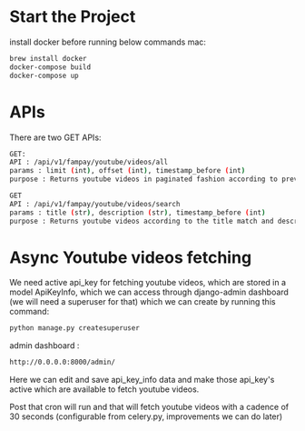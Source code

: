
# Start the Project
install docker before running below commands
 mac: 
```bash
brew install docker
docker-compose build
docker-compose up
```
# APIs
There are two GET APIs: 
```bash
GET:
API : /api/v1/fampay/youtube/videos/all
params : limit (int), offset (int), timestamp_before (int)
purpose : Returns youtube videos in paginated fashion according to previous timestamp (timestamp_before)

GET
API : /api/v1/fampay/youtube/videos/search
params : title (str), description (str), timestamp_before (int)
purpose : Returns youtube videos according to the title match and description match 
```

# Async Youtube videos fetching
We need active api_key for fetching youtube videos, which are stored in a model ApiKeyInfo, which we can access through django-admin dashboard (we will need a superuser for that) which we can create by running this command:
```bash
python manage.py createsuperuser
```
admin dashboard : 
```bash
http://0.0.0.0:8000/admin/
```
Here we can edit and save api_key_info data and make those api_key's active which are available to fetch youtube videos.

Post that cron will run and that will fetch youtube videos with a cadence of 30 seconds (configurable from celery.py, improvements we can do later)

